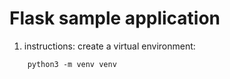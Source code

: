 # Flask sample application

1. instructions: create a virtual environment:
```
    python3 -m venv venv
```
